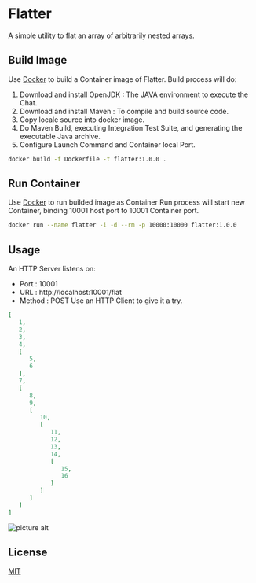 # Flatter

A simple utility to flat an array of arbitrarily nested arrays.

## Build Image

Use [Docker](https://www.docker.com) to build a Container image of Flatter.
Build process will do:
1. Download and install OpenJDK : The JAVA environment to execute the Chat.
2. Download and install Maven   : To compile and build source code.
3. Copy locale source into docker image.
4. Do Maven Build, executing Integration Test Suite, and generating the executable Java archive.
5. Configure Launch Command and Container local Port.

```bash
docker build -f Dockerfile -t flatter:1.0.0 .
```
## Run Container

Use [Docker](https://www.docker.com) to run builded image as Container
Run process will start new Container, binding 10001 host port to 10001 Container port.

```bash
docker run --name flatter -i -d --rm -p 10000:10000 flatter:1.0.0
```
## Usage

An HTTP Server listens on:
* Port   : 10001
* URL    : http://localhost:10001/flat
* Method : POST
Use an HTTP Client to give it a try.

```json
[
   1,
   2,
   3,
   4,
   [
      5,
      6
   ],
   7,
   [
      8,
      9,
      [
         10,
         [
            11,
            12,
            13,
            14,
            [
               15,
               16
            ]
         ]
      ]
   ]
]
```

![picture alt](https://i.ibb.co/84LMFwY/Chat-Screen.png "Chat Preview")

## License
[MIT](https://choosealicense.com/licenses/mit/)


